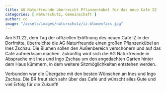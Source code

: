 ```yaml
---
title: AG Naturfreunde überreicht Pflanzenkübel für das neue Café IZ
categories: [ Naturschutz, Gemeinschaft ]
author: co
image: "/assets/images/naturschutz/iz-blumenfass.jpg"
---
```

Am 5.11.22, dem Tag der offiziellen Eröffnung des neuen Café IZ in der Dorfmitte, überreichte die AG Naturfreunde einen großen Pflanzenkübel an Ines Zschau. Die Blumen sollen den Außenbereich verschönern und auf das Café aufmerksam machen. Zukünftig wird sich die AG Naturfreunde in Absprache mit Ines und Ingo Zschau um den angedachten Garten hinter dem Haus kümmern, in dem weitere Sitzmöglichkeiten entstehen werden. 

Verbunden war die Übergabe mit den besten Wünschen an Ines und Ingo Zschau. Die BR freut sich sehr über das Café und wünscht alles Gute und viel Erfolg für die Zukunft!
